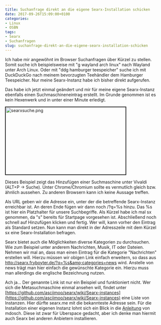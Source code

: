 ```yaml
---
title: Suchanfrage direkt an die eigene Searx-Installation schicken
date: 2017-09-26T15:09:00+0100
categories:
- Linux
- OSBN
tags:
- Searx
- Suchanfragen
slug: suchanfrage-direkt-an-die-eigene-searx-installation-schicken
---
```

Ich habe mir angewöhnt im Browser Suchanfragen über Kürzel zu stellen. Somit suche ich beispielsweise mit "g wayland arch linux" nach Wayland unter Arch Linux. Oder mit "ddg hamburger teespeicher" suche ich mit DuckDuckGo nach meinem bevorzugten Teehändler dem Hamburger Teespeicher. Nur meine Searx-Instanz habe ich bisher direkt aufgerufen.

Das habe ich jetzt einmal geändert und mir für meine eigene Searx-Instanz ebenfalls einen Suchmaschineneintrag erstellt. Im Grunde genommen ist es kein Hexenwerk und in unter einer Minute erledigt.

<img alt="searxsuche.png" src="/files/searxsuche.png" style="width: 397px; height: 222px; border-width: 2px; border-style: solid;">

Dieses Beispiel zeigt das Hinzufügen einer Suchmaschine unter Vivaldi (ALT+P -&gt; Suche). Unter Chrome/Chromium sollte es vermutlich gleich bzw. ähnlich aussehen. Zu anderen Browsern kann ich keine Aussage treffen.

Als URL geben wir die Adresse ein, unter der die betreffende Searx-Instanz erreichbar ist. An deren Ende fügen wir dann noch /?q=%s hinzu. Das %s ist hier ein Platzhalter für unsere Suchbegriffe. Als Kürzel habe ich mal sx genommen, da "s" bereits für Startpage vorgesehen ist. Abschließend noch schnell auf Hinzufügen klicken und fertig. Wer will, kann vorher den Eintrag als Standard setzen. Nun kann man direkt in der Adresszeile mit dem Kürzel sx eine Searx-Installation befragen.

Searx bietet auch die Möglichkeiten diverse Kategorien zu durchsuchen. Wie zum Beispiel unter anderem Nachrichten, Musik, IT oder Dateien. Nehmen wir mal an, dass man einen Eintrag für die Kategorie "Nachrichten" erstellen will. Hierzu müssen wir obigen Link einfach erweitern, so dass aus http://searx.fryboyter.de/?q=%s&amp;categories=news wird. Anstelle von news trägt man hier einfach die gewünschte Kategorie ein. Hierzu muss man allerdings die englische Bezeichnung nutzen.

Ach ja... Der genannte Link ist nur ein Beispiel und funktioniert nicht. Wer sich die Metasuchmaschine einmal ansehen will, findet unter [https://github.com/asciimoo/searx/wiki/Searx-instances](https://github.com/asciimoo/searx/wiki/Searx-instances) eine Liste von Instanzen. Hier dürfte searx.me mit die bekannteste Adresse sein. Für die Installation einer eigenen Instanz lohnt sich ein Blick in die [Anleitung](https://blog.mdosch.de/2017/08/28/searx-auf-uberspace-einrichten) von mdosch. Diese ist zwar für Uberspace gedacht, aber ich denke man hiermit auch Searx bei anderen Anbietern installieren.
